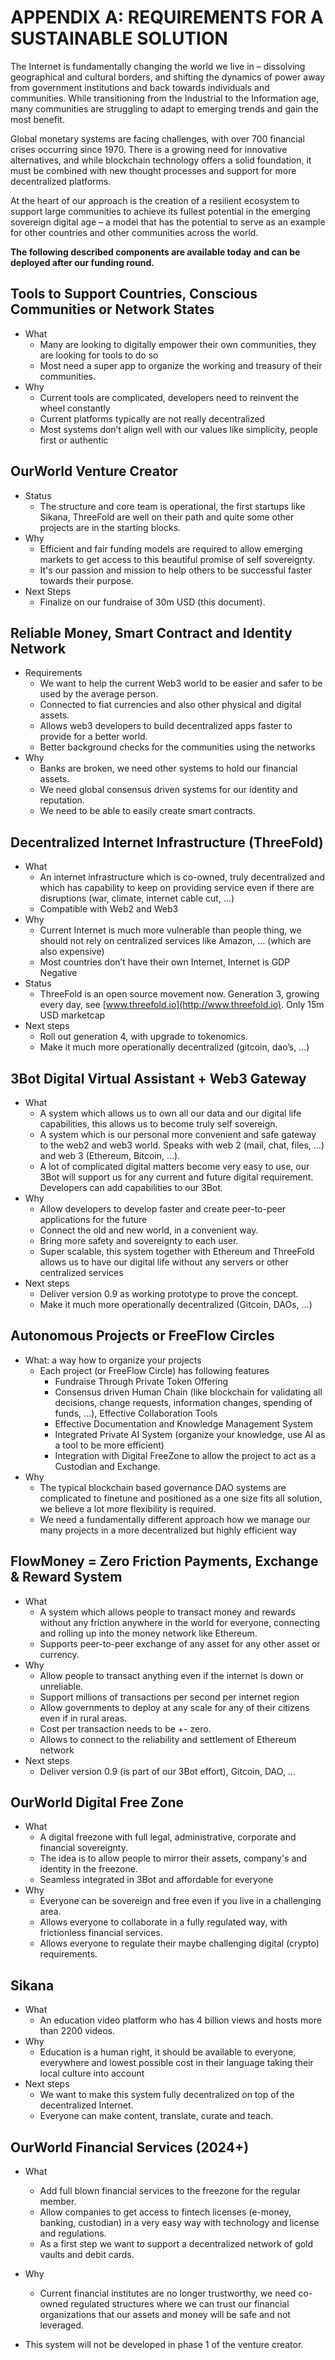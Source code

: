 # APPENDIX A: REQUIREMENTS FOR A SUSTAINABLE SOLUTION

The Internet is fundamentally changing the world we live in – dissolving geographical and cultural borders, and shifting the dynamics of power away from government institutions and back towards  individuals and communities. While transitioning from the Industrial to the Information age, many communities are struggling to adapt to emerging trends and gain the most benefit. 

Global monetary systems are facing challenges, with over 700 financial crises occurring since 1970. There is a growing need for innovative alternatives, and while blockchain technology offers a solid foundation, it must be combined with new thought processes and support for more decentralized platforms. 

At the heart of our approach is the creation of a resilient ecosystem to support large communities to achieve its fullest potential in the emerging sovereign digital age – a model that has the potential to serve as an example for other countries and other communities across the world.

**The following described components are available today and can be deployed after our funding round.**

## Tools to Support Countries, Conscious Communities or Network States

* What
    * Many are looking to digitally  empower their own communities, they are looking for tools to do so
    * Most need a super app to organize the working and treasury of their communities.
* Why
    * Current tools are complicated, developers need to reinvent the wheel constantly
    * Current platforms typically are not really decentralized
    * Most systems don’t align well with our values like simplicity, people first or authentic

## OurWorld Venture Creator

* Status
    * The structure and core team is operational, the first startups like Sikana, ThreeFold are well on their path and quite some other projects are in the starting blocks.
* Why
    * Efficient and fair funding models are required to allow emerging markets to get access to this beautiful promise of self sovereignty.
    * It's our passion and mission to help others to be successful faster towards their purpose.
* Next Steps
    * Finalize on our fundraise of 30m USD (this document).

## Reliable Money, Smart Contract and Identity Network

* Requirements
    * We want to help the current Web3 world to be easier and safer to be used by the average person.
    * Connected to fiat currencies and also other physical and digital assets.
    * Allows web3 developers to build decentralized apps faster to provide for a better world.
    * Better background checks for the communities using the networks
* Why
    * Banks are broken, we need other systems to hold our financial assets.
    * We need global consensus driven systems for our identity and reputation.
    * We need to be able to easily create smart contracts.

## Decentralized Internet Infrastructure (ThreeFold)

* What
    * An internet infrastructure which is co-owned, truly decentralized and which has capability to keep on providing service even if there are disruptions (war, climate, internet cable cut, …)
    * Compatible with Web2 and Web3
* Why
    * Current Internet is much more vulnerable than people thing, we should not rely on centralized services like Amazon, … (which are also expensive)
    * Most countries don’t have their own Internet, Internet is GDP Negative
* Status
    * ThreeFold is an open source movement now. Generation 3, growing every day, see [www.threefold.io](http://www.threefold.io). Only 15m USD marketcap
* Next steps	
    * Roll out generation 4, with upgrade to tokenomics.
    * Make it much more operationally decentralized (gitcoin, dao’s, …)

## 3Bot Digital Virtual Assistant + Web3 Gateway

* What
    * A system which allows us to own all our data and our digital life capabilities, this allows us to become truly self sovereign.
    * A system which is our personal more convenient and safe gateway to the web2 and web3 world. Speaks with web 2 (mail, chat, files, …) and web 3 (Ethereum, Bitcoin, …).
    * A lot of complicated digital matters become very easy to use, our 3Bot will support us for any current and future digital requirement. Developers can add capabilities to our 3Bot.
* Why
    * Allow developers to develop faster and create peer-to-peer applications for the future
    * Connect the old and new world, in a convenient way.
    * Bring more safety and sovereignty to each user.
    * Super scalable, this system together with Ethereum and ThreeFold allows us to have our digital life without any servers or other centralized services
* Next steps
    * Deliver version 0.9 as working prototype to prove the concept.
    * Make it much more operationally decentralized (Gitcoin, DAOs, …) 

## Autonomous Projects or FreeFlow Circles

* What: a way how to organize your projects 
    * Each project (or FreeFlow Circle) has following features
        * Fundraise Through Private Token Offering
        * Consensus driven Human Chain (like blockchain for validating all decisions, change requests, information changes, spending of funds, …), Effective Collaboration Tools
        * Effective Documentation and Knowledge Management System
        * Integrated Private AI System (organize your knowledge, use AI as a tool to be more efficient)
        * Integration with Digital FreeZone to allow the project to act as a Custodian and Exchange.
* Why
    * The typical blockchain based governance DAO systems are complicated to finetune and positioned as a one size fits all solution, we believe a lot more flexibility is required.
    * We need a fundamentally different approach how we manage our many projects in a more decentralized but highly efficient way

## FlowMoney = Zero Friction Payments, Exchange & Reward System

* What
    * A system which allows people to transact money and rewards without any friction anywhere in the world for everyone, connecting and rolling up into the money network like Ethereum.
    * Supports peer-to-peer exchange of any asset for any other asset or currency.
* Why
    * Allow people to transact anything even if the internet is down or unreliable.
    * Support millions of transactions per second per internet region
    * Allow governments to deploy at any scale for any of their citizens even if in rural areas.
    * Cost per transaction needs to be +- zero.
    * Allows to connect to the reliability and settlement of Ethereum network
* Next steps
    * Deliver version 0.9 (is part of our 3Bot effort), Gitcoin, DAO, …

## OurWorld Digital Free Zone

* What
    * A digital freezone with full legal, administrative, corporate and financial sovereignty.
    * The idea is to allow people to mirror their assets, company's and identity in the freezone.
    * Seamless integrated in 3Bot and affordable for everyone
* Why
    * Everyone can be sovereign and free even if you live in a challenging area.
    * Allows everyone to collaborate in a fully regulated way, with frictionless financial services.
    * Allows everyone to regulate their maybe challenging digital (crypto) requirements.

## Sikana

* What
    * An education video platform who has 4 billion views and hosts more than 2200 videos. 
* Why
    * Education is a human right, it should be available to everyone, everywhere and lowest possible cost in their language taking their local culture into account
* Next steps
    * We want to make this system fully decentralized on top of the decentralized Internet.
    * Everyone can make content, translate, curate and teach.

## OurWorld Financial Services (2024+)

* What
    * Add full blown financial services to the freezone for the regular member.
    * Allow companies to get access to fintech licenses (e-money, banking, custodian) in a very easy way with technology and license and regulations.
    * As a first step we want to support a decentralized network of gold vaults and debit cards.

* Why
    * Current financial institutes are no longer trustworthy, we need co-owned regulated structures where we can trust our financial organizations that our assets and money will be safe and not leveraged.

* This system will not be developed in phase 1 of the venture creator.